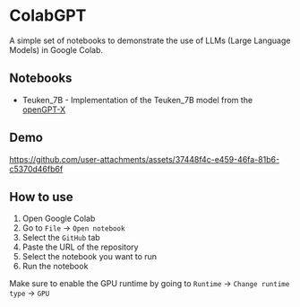 # ColabGPT

A simple set of notebooks to demonstrate the use of LLMs (Large Language Models) in Google Colab.

## Notebooks

* Teuken_7B - Implementation of the Teuken_7B model from the [openGPT-X](https://huggingface.co/openGPT-X/Teuken-7B-instruct-commercial-v0.4)

## Demo

https://github.com/user-attachments/assets/37448f4c-e459-46fa-81b6-c5370d46fb6f

## How to use

1. Open Google Colab
2. Go to `File` -> `Open notebook`
3. Select the `GitHub` tab
4. Paste the URL of the repository
5. Select the notebook you want to run
6. Run the notebook

Make sure to enable the GPU runtime by going to `Runtime` -> `Change runtime type` -> `GPU`
